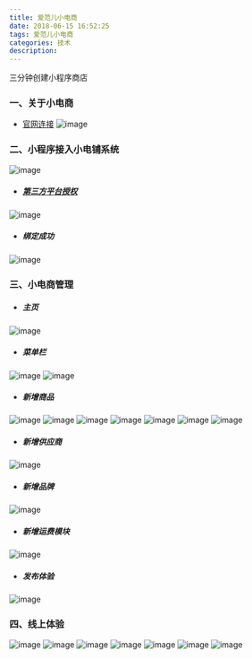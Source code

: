 ```yaml
---
title: 爱范儿小电商
date: 2018-06-15 16:52:25
tags: 爱范儿小电商
categories: 技术
description: 
---
```

三分钟创建小程序商店
<!-- more -->
### 一、关于小电商
- [官网连接](https://minshop.com/)
![image](https://raw.githubusercontent.com/VonJie/images/master/blog/minshop/WX20180614-113631.png)
### 二、小程序接入小电铺系统
![image](https://raw.githubusercontent.com/VonJie/images/master/blog/minshop/WX20180614-113657.png)
- ##### [第三方平台授权](https://open.weixin.qq.com/)
![image](https://raw.githubusercontent.com/VonJie/images/master/blog/minshop/WX20180614-113722.png)
- ##### 绑定成功
![image](https://raw.githubusercontent.com/VonJie/images/master/blog/minshop/WX20180614-114406.png)

### 三、小电商管理
- ##### 主页
![image](https://raw.githubusercontent.com/VonJie/images/master/blog/minshop/WX20180614-114423.png)
- ##### 菜单栏
![image](https://raw.githubusercontent.com/VonJie/images/master/blog/minshop/WX20180614-114713.png)
![image](https://raw.githubusercontent.com/VonJie/images/master/blog/minshop/WX20180614-114732.png)
- ##### 新增商品
![image](https://raw.githubusercontent.com/VonJie/images/master/blog/minshop/WX20180614-114516.png)
![image](https://raw.githubusercontent.com/VonJie/images/master/blog/minshop/WX20180614-115840.png)
![image](https://raw.githubusercontent.com/VonJie/images/master/blog/minshop/WX20180614-115853.png)
![image](https://raw.githubusercontent.com/VonJie/images/master/blog/minshop/WX20180614-115906.png)
![image](https://raw.githubusercontent.com/VonJie/images/master/blog/minshop/WX20180614-115918.png)
![image](https://raw.githubusercontent.com/VonJie/images/master/blog/minshop/WX20180614-115941.png)
![image](https://raw.githubusercontent.com/VonJie/images/master/blog/minshop/WX20180614-115928.png)
- ##### 新增供应商
![image](https://raw.githubusercontent.com/VonJie/images/master/blog/minshop/WX20180614-115415.png)

- ##### 新增品牌
![image](https://raw.githubusercontent.com/VonJie/images/master/blog/minshop/WX20180614-120037.png)

- ##### 新增运费模块
![image](https://raw.githubusercontent.com/VonJie/images/master/blog/minshop/WX20180614-120501.png)

- ##### 发布体验
![image](https://raw.githubusercontent.com/VonJie/images/master/blog/minshop/WX20180614-120739.png)

### 四、线上体验
![image](https://raw.githubusercontent.com/VonJie/images/master/blog/minshop/WechatIMG24.jpeg)
![image](https://raw.githubusercontent.com/VonJie/images/master/blog/minshop/WechatIMG25.jpeg)
![image](https://raw.githubusercontent.com/VonJie/images/master/blog/minshop/WechatIMG26.jpeg)
![image](https://raw.githubusercontent.com/VonJie/images/master/blog/minshop/WechatIMG27.jpeg)
![image](https://raw.githubusercontent.com/VonJie/images/master/blog/minshop/WechatIMG28.jpeg)
![image](https://raw.githubusercontent.com/VonJie/images/master/blog/minshop/WechatIMG29.jpeg)
![image](https://raw.githubusercontent.com/VonJie/images/master/blog/minshop/WechatIMG30.jpeg)